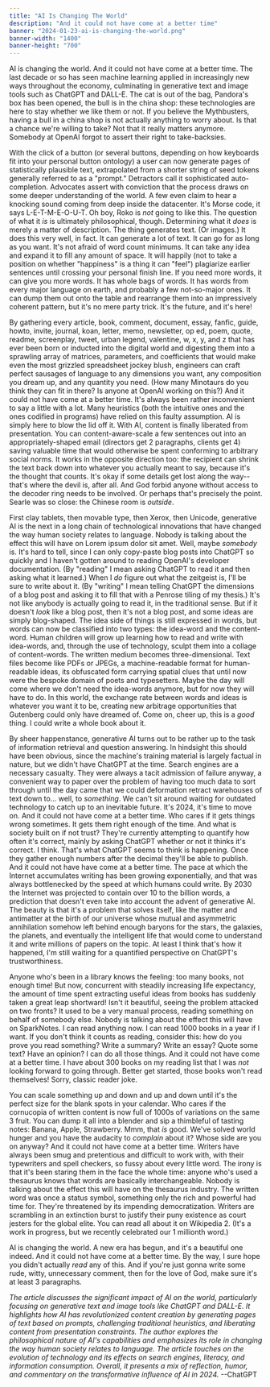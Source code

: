 ```yaml
---
title: "AI Is Changing The World"
description: "And it could not have come at a better time"
banner: "2024-01-23-ai-is-changing-the-world.png"
banner-width: "1400"
banner-height: "700"
---
```


AI is changing the world. And it could not have come at a better time. The
last decade or so has seen machine learning applied in increasingly
new ways throughout the economy, culminating in generative text and
image tools such as ChatGPT and DALL-E. The cat is out of the bag,
Pandora's box has been opened, the bull is in the china shop: these
technologies are here to stay whether we like them or not. If you believe
the Mythbusters, having a bull in a china shop is not actually anything
to worry about. Is that a chance we're willing to take? Not that it
really matters anymore. Somebody at OpenAI forgot to assert their right
to take-backsies.

With the click of a button (or several buttons, depending on how keyboards
fit into your personal button ontology) a user can now generate pages
of statistically plausible text, extrapolated from a shorter string
of seed tokens generally referred to as a "prompt." Detractors call it
sophisticated auto-completion. Advocates assert with conviction that the
process draws on some deeper understanding of the world. A few even claim
to hear a knocking sound coming from deep inside the datacenter. It's
Morse code, it says L-E-T-M-E-O-U-T. Oh boy, Roko is *not* going to
like this. The question of what it *is* is ultimately philosophical,
though. Determining what it *does* is merely a matter of description. The
thing generates text. (Or images.) It does this very well, in fact. It
can generate a lot of text. It can go for as long as you want. It's not
afraid of word count minimums. It can take any idea and expand it to fill
any amount of space. It will happily (not to take a position on whether
"happiness" is a thing it can "feel") plagiarize earlier sentences until
crossing your personal finish line. If you need more words, it can give
you more words. It has whole bags of words. It has words from every major
language on earth, and probably a few not-so-major ones. It can dump
them out onto the table and rearrange them into an impressively coherent
pattern, but it's no mere party trick. It's the future, and it's here!

By gathering every article, book, comment, document, essay, fanfic,
guide, howto, invite, journal, koan, letter, memo, newsletter, op ed,
poem, quote, readme, screenplay, tweet, urban legend, valentine, w,
x, y, and z that has ever been born or inducted into the digital world
and digesting them into a sprawling array of matrices, parameters, and
coefficients that would make even the most grizzled spreadsheet jockey
blush, engineers can craft perfect sausages of language to any dimensions
you want, any composition you dream up, and any quantity you need. (How
many Minotaurs do you think they can fit in there? Is anyone at OpenAI
working on this?) And it could not have come at a better time. It's
always been rather inconvenient to say a little with a lot. Many
heuristics (both the intuitive ones and the ones codified in programs)
have relied on this faulty assumption. AI is simply here to blow the lid
off it. With AI, content is finally liberated from presentation. You can
content-aware-scale a few sentences out into an appropriately-shaped email
(directors get 2 paragraphs, clients get 4) saving valuable time that
would otherwise be spent conforming to arbitrary social norms. It works
in the opposite direction too: the recipient can shrink the text back
down into whatever you actually meant to say, because it's the thought
that counts. It's okay if some details get lost along the way--that's
where the devil is, after all. And God forbid anyone without access to
the decoder ring needs to be involved. Or perhaps that's precisely the
point. Searle was so close: the Chinese room is *outside*.

First clay tablets, then movable type, then Xerox, then Unicode,
generative AI is the next in a long chain of technological innovations
that have changed the way human society relates to language. Nobody
is talking about the effect this will have on Lorem ipsum dolor sit
amet. Well, maybe *somebody* is. It's hard to tell, since I can only
copy-paste blog posts into ChatGPT so quickly and I haven't gotten
around to reading OpenAI's developer documentation. (By "reading" I
mean asking ChatGPT to read it and then asking what it learned.) When
I *do* figure out what the zeitgeist is, I'll be sure to write about
it. (By "writing" I mean telling ChatGPT the dimensions of a blog post
and asking it to fill that with a Penrose tiling of my thesis.) It's
not like anybody is actually going to read it, in the traditional
sense. But if it doesn't *look* like a blog post, then it's not a blog
post, and some ideas are simply blog-shaped. The idea side of things
is still expressed in words, but words can now be classified into two
types: the idea-word and the content-word. Human children will grow up
learning how to read and write with idea-words, and, through the use
of technology, sculpt them into a collage of content-words. The written
medium becomes three-dimensional. Text files become like PDFs or JPEGs,
a machine-readable format for human-readable ideas, its obfuscated form
carrying spatial clues that until now were the bespoke domain of poets and
typesetters. Maybe the day will come where we don't need the idea-words
anymore, but for now they will have to do. In this world, the exchange
rate between words and ideas is whatever you want it to be, creating new
arbitrage opportunities that Gutenberg could only have dreamed of. Come
on, cheer up, this is a *good* thing. I could write a whole book about it.

By sheer happenstance, generative AI turns out to be rather up to the
task of information retrieval and question answering. In hindsight this
should have been obvious, since the machine's training material is largely
factual in nature, but we didn't have ChatGPT at the time. Search engines
are a necessary casualty. They were always a tacit admission of failure
anyway, a convenient way to paper over the problem of having too much
data to sort through until the day came that we could deformation retract
warehouses of text down to... well, to *something*. We can't sit around
waiting for outdated technology to catch up to an inevitable future. It's
2024, it's time to move on. And it could not have come at a better
time. Who cares if it gets things wrong sometimes. It gets them right
enough of the time. And what is society built on if not trust? They're
currently attempting to quantify how often it's correct, mainly by asking
ChatGPT whether or not it thinks it's correct. I think. That's what
ChatGPT seems to think is happening. Once they gather enough numbers after
the decimal they'll be able to publish. And it could not have have come at
a better time. The pace at which the Internet accumulates writing has been
growing exponentially, and that was always bottlenecked by the speed at
which humans could write. By 2030 the Internet was projected to contain
over 10 to the billion words, a prediction that doesn't even take into
account the advent of generative AI. The beauty is that it's a problem
that solves itself, like the matter and antimatter at the birth of our
universe whose mutual and asymmetric annihilation somehow left behind
enough baryons for the stars, the galaxies, the planets, and eventually
the intelligent life that would come to understand it and write millions
of papers on the topic. At least I think that's how it happened, I'm
still waiting for a quantified perspective on ChatGPT's trustworthiness.

Anyone who's been in a library knows the feeling: too many books,
not enough time! But now, concurrent with steadily increasing life
expectancy, the amount of time spent extracting useful ideas from books
has suddenly taken a great leap shortward! Isn't it beautiful, seeing
the problem attacked on two fronts? It used to be a very manual process,
reading something on behalf of somebody else. Nobody is talking about
the effect this will have on SparkNotes. I can read anything now. I
can read 1000 books in a year if I want. If you don't think it counts
as reading, consider this: how do you prove you read something? Write a
summary? Write an essay? Quote some text? Have an opinion? I can do all
those things. And it could not have come at a better time. I have about
300 books on my reading list that I was *not* looking forward to going
through. Better get started, those books won't read themselves! Sorry,
classic reader joke.

You can scale something up and down and up and down until it's the
perfect size for the blank spots in your calendar. Who cares if the
cornucopia of written content is now full of 1000s of variations
on the same 3 fruit. You can dump it all into a blender and sip a
thimbleful of tasting notes: Banana, Apple, Strawberry. Mmm, that *is*
good. We've solved world hunger and you have the audacity to *complain*
about it? Whose side are you on anyway? And it could not have come at a
better time. Writers have always been smug and pretentious and difficult
to work with, with their typewriters and spell checkers, so fussy about
every little word. The irony is that it's been staring them in the
face the whole time: anyone who's used a thesaurus knows that words are
basically interchangeable. Nobody is talking about the effect this will
have on the thesaurus industry. The written word was once a status symbol,
something only the rich and powerful had time for. They're threatened by
its impending democratization. Writers are scrambling in an extinction
burst to justify their puny existence as court jesters for the global
elite. You can read all about it on Wikipedia 2. (It's a work in progress,
but we recently celebrated our 1 millionth word.)

AI is changing the world. A new era has begun, and it's a beautiful one
indeed. And it could not have come at a better time. By the way, I sure
hope you didn't actually *read* any of this. And if you're just gonna
write some rude, witty, unnecessary comment, then for the love of God,
make sure it's at least 3 paragraphs.

*The article discusses the significant impact of AI on the world,
particularly focusing on generative text and image tools like ChatGPT
and DALL-E. It highlights how AI has revolutionized content creation
by generating pages of text based on prompts, challenging traditional
heuristics, and liberating content from presentation constraints. The
author explores the philosophical nature of AI's capabilities and
emphasizes its role in changing the way human society relates to
language. The article touches on the evolution of technology and its
effects on search engines, literacy, and information consumption. Overall,
it presents a mix of reflection, humor, and commentary on the
transformative influence of AI in 2024.* --ChatGPT

